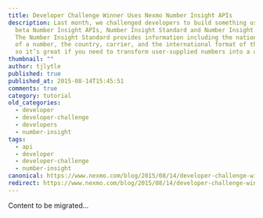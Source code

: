 ```yaml
---
title: Developer Challenge Winner Uses Nexmo Number Insight APIs
description: Last month, we challenged developers to build something using our
  beta Number Insight APIs, Number Insight Standard and Number Insight Basic.
  The Number Insight Standard provides information including the national format
  of a number, the country, carrier, and the international format of the number,
  so it’s great if you need to transform user-supplied numbers into a usable […]
thumbnail: ""
author: tjlytle
published: true
published_at: 2015-08-14T15:45:51
comments: true
category: tutorial
old_categories:
  - developer
  - developer-challenge
  - developers
  - number-insight
tags:
  - api
  - developer
  - developer-challenge
  - number-insight
canonical: https://www.nexmo.com/blog/2015/08/14/developer-challenge-winner-uses-nexmo-number-insight-apis
redirect: https://www.nexmo.com/blog/2015/08/14/developer-challenge-winner-uses-nexmo-number-insight-apis
---
```

Content to be migrated...